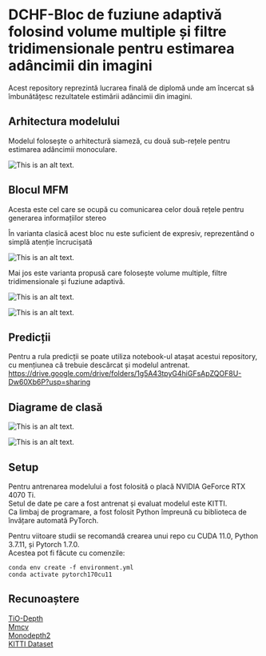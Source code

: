 # DCHF-Bloc de fuziune adaptivă folosind volume multiple și filtre tridimensionale pentru estimarea adâncimii din imagini

 Acest repository reprezintă lucrarea finală de diplomă unde am încercat să îmbunătățesc rezultatele estimării adâncimii din imagini.

## Arhitectura modelului
Modelul folosește o arhitectură siameză, cu două sub-rețele pentru estimarea adâncimii monoculare.

![This is an alt text.](/ImagesReadME/TiO-Depth "This is a sample image.")

## Blocul MFM 
Acesta este cel care se ocupă cu comunicarea celor două rețele pentru generarea informațiilor stereo

În varianta clasică acest bloc nu este suficient de expresiv, reprezentând o simplă atenție încrucișată

![This is an alt text.](/ImagesReadME/MFM "This is a sample image.")

Mai jos este varianta propusă care folosește volume multiple, filtre tridimensionale și fuziune adaptivă.

![This is an alt text.](/ImagesReadME/DCHF "This is a sample image.")

![This is an alt text.](/ImagesReadME/Hourglass "This is a sample image.")

## Predicții
Pentru a rula predicții se poate utiliza notebook-ul atașat acestui repository, cu mențiunea că trebuie descărcat și modelul antrenat.
https://drive.google.com/drive/folders/1g5A43tpyG4hiGFsApZQOF8U-Dw60Xb6P?usp=sharing

## Diagrame de clasă
![This is an alt text.](/ImagesReadME/DiagramaClaseModel "This is a sample image.") 

![This is an alt text.](/ImagesReadME/DiagramaClaseDecodificator "This is a sample image.")

## Setup
Pentru antrenarea modelului a fost folosită o placă NVIDIA GeForce RTX 4070 Ti.  
Setul de date pe care a fost antrenat și evaluat modelul este KITTI.  
Ca limbaj de programare, a fost folosit Python împreună cu biblioteca de învățare automată PyTorch.  

Pentru viitoare studii se recomandă crearea unui repo cu CUDA 11.0, Python 3.7.11, și Pytorch 1.7.0.  
Acestea pot fi făcute cu comenzile:
```
conda env create -f environment.yml
conda activate pytorch170cu11
```

## Recunoaștere
[TiO-Depth](https://github.com/ZM-Zhou/TiO-Depth_pytorch)  
[Mmcv](https://github.com/open-mmlab/mmcv)  
[Monodepth2](https://github.com/nianticlabs/monodepth2)  
[KITTI Dataset](http://www.cvlibs.net/datasets/kitti/index.php)  